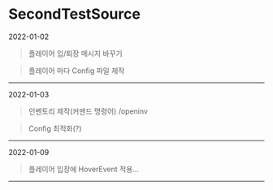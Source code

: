 # SecondTestSource
2022-01-02 
>플레이어 입/퇴장 메시지 바꾸기

>플레이어 마다 Config 파일 제작 
> 
-----------------------------
2022-01-03
>인벤토리 제작(커맨드 명령어) /openinv

> Config 최적화(?) 
-----------------------------
2022-01-09
>플레이어 입장에 HoverEvent 적용...
-----------------------------